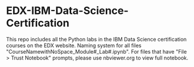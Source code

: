 # EDX-IBM-Data-Science-Certification
This repo includes all the Python labs in the IBM Data Science certification courses on the EDX website.
Naming system for all files "CourseNamewithNoSpace_Module#_Lab#.ipynb".
For files that have "File > Trust Notebook" prompts, please use nbviewer.org to view full notebook.
